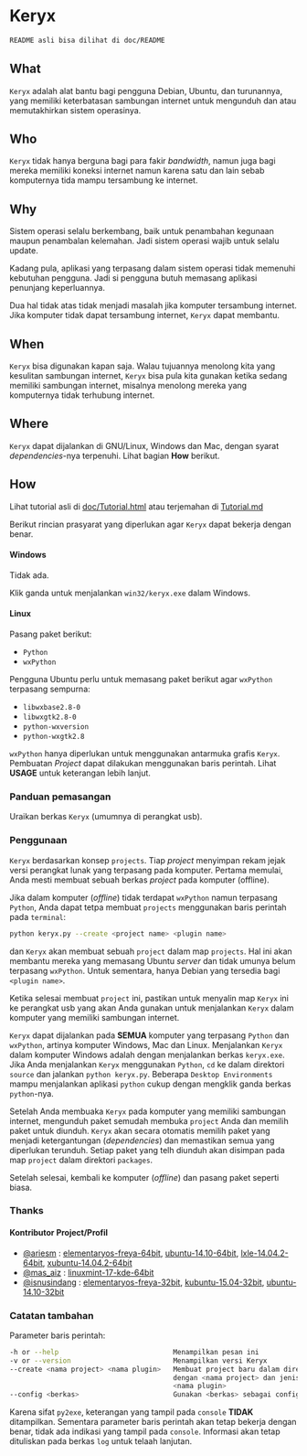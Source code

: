 # Keryx

```sh
README asli bisa dilihat di doc/README
```

## What

`Keryx` adalah alat bantu bagi pengguna Debian, Ubuntu, dan turunannya, yang memiliki keterbatasan sambungan internet untuk mengunduh dan atau memutakhirkan sistem operasinya.

## Who

`Keryx` tidak hanya berguna bagi para fakir *bandwidth*, namun juga bagi mereka memiliki koneksi internet namun karena satu dan lain sebab komputernya tida mampu tersambung ke internet.

## Why

Sistem operasi selalu berkembang, baik untuk penambahan kegunaan maupun penambalan kelemahan. Jadi sistem operasi wajib untuk selalu update.

Kadang pula, aplikasi yang terpasang dalam sistem operasi tidak memenuhi kebutuhan pengguna. Jadi si pengguna butuh memasang aplikasi penunjang keperluannya.

Dua hal tidak atas tidak menjadi masalah jika komputer tersambung internet. Jika komputer tidak dapat tersambung internet, `Keryx` dapat membantu.

## When

`Keryx` bisa digunakan kapan saja. Walau tujuannya menolong kita yang kesulitan sambungan internet, `Keryx` bisa pula kita gunakan ketika sedang memiliki sambungan internet, misalnya menolong mereka yang komputernya tidak terhubung internet.

## Where

`Keryx` dapat dijalankan di GNU/Linux, Windows dan Mac, dengan syarat *dependencies*-nya terpenuhi. Lihat bagian **How** berikut.

## How

Lihat tutorial asli di [doc/Tutorial.html](https://github.com/rizaumami/keryx/blob/master/doc/Tutorial.html) atau terjemahan di [Tutorial.md](Tutorial.md)

Berikut rincian prasyarat yang diperlukan agar `Keryx` dapat bekerja dengan benar.

#### Windows

Tidak ada.

Klik ganda untuk menjalankan `win32/keryx.exe` dalam Windows.

#### Linux

Pasang paket berikut:

* `Python`
* `wxPython`

Pengguna Ubuntu perlu untuk memasang paket berikut agar `wxPython` terpasang sempurna:

* `libwxbase2.8-0`
* `libwxgtk2.8-0`
* `python-wxversion`
* `python-wxgtk2.8`

`wxPython` hanya diperlukan untuk menggunakan antarmuka grafis `Keryx`. Pembuatan *Project* dapat dilakukan menggunakan baris perintah. Lihat **USAGE** untuk keterangan lebih lanjut.

### Panduan pemasangan

Uraikan berkas `Keryx` (umumnya di perangkat usb).

### Penggunaan

`Keryx` berdasarkan konsep `projects`. Tiap *project* menyimpan rekam jejak versi perangkat lunak yang terpasang pada komputer. Pertama memulai, Anda mesti membuat sebuah berkas *project* pada komputer (offline).

Jika dalam komputer (*offline*) tidak terdapat `wxPython` namun terpasang `Python`, Anda dapat tetpa membuat `projects` menggunakan baris perintah pada `terminal`:

```sh
python keryx.py --create <project name> <plugin name>
```

dan `Keryx` akan membuat sebuah `project` dalam map `projects`. Hal ini akan membantu mereka yang memasang Ubuntu *server* dan tidak umunya belum terpasang `wxPython`. Untuk sementara, hanya Debian yang tersedia bagi `<plugin name>`.

Ketika selesai membuat `project` ini, pastikan untuk menyalin map `Keryx` ini ke perangkat usb yang akan Anda gunakan untuk menjalankan `Keryx` dalam komputer yang memiliki sambungan internet.

`Keryx` dapat dijalankan pada **SEMUA** komputer yang terpasang `Python` dan `wxPython`, artinya komputer Windows, Mac dan Linux. Menjalankan `Keryx` dalam komputer Windows adalah dengan menjalankan berkas `keryx.exe`. Jika Anda menjalankan `Keryx` menggunakan `Python`, `cd` ke dalam direktori `source` dan jalankan `python keryx.py`. Beberapa `Desktop Environments` mampu menjalankan aplikasi `python` cukup dengan mengklik ganda berkas `python`-nya.

Setelah Anda membuaka `Keryx` pada komputer yang memiliki sambungan internet, mengunduh paket semudah membuka `project` Anda dan memilih paket untuk diunduh.
`Keryx` akan secara otomatis memilih paket yang menjadi ketergantungan (*dependencies*) dan memastikan semua yang diperlukan terunduh. Setiap paket yang telh diunduh akan disimpan pada map `project` dalam direktori `packages`.

Setelah selesai, kembali ke komputer (*offline*) dan pasang paket seperti biasa.

### Thanks

#### Kontributor Project/Profil

* [@ariesm](http://telegram.me/ariesm) : [elementaryos-freya-64bit](https://github.com/rizaumami/keryx/blob/master/projects/elementaryos-freya-64bit.7z), [ubuntu-14.10-64bit](https://github.com/rizaumami/keryx/blob/master/projects/ubuntu-14.10-64bit.7z), [lxle-14.04.2-64bit](https://github.com/rizaumami/keryx/blob/master/projects/lxle-14.04.2-64bit.7z), [xubuntu-14.04.2-64bit](https://github.com/rizaumami/keryx/blob/master/projects/xubuntu-14.04.2-64bit.7z)
* [@mas_aiz](http://telegram.me/mas_aiz) : [linuxmint-17-kde-64bit](https://github.com/rizaumami/keryx/blob/master/projects/linuxmint-17-kde-64bit.7z)
* [@isnusindang](http://telegram.me/isnusindang) : [elementaryos-freya-32bit](https://github.com/rizaumami/keryx/blob/master/projects/elementaryos-freya-32bit.7z), [kubuntu-15.04-32bit](https://github.com/rizaumami/keryx/blob/master/projects/kubuntu-15.04-32bit.7z), [ubuntu-14.10-32bit](https://github.com/rizaumami/keryx/blob/master/projects/ubuntu-14.10-32bit.7z)

### Catatan tambahan

Parameter baris perintah:

```sh
-h or --help                            Menampilkan pesan ini
-v or --version                         Menampilkan versi Keryx
--create <nama project> <nama plugin>   Membuat project baru dalam direktori
                                        dengan <nama project> dan jenis project
                                        <nama plugin>
--config <berkas>                       Gunakan <berkas> sebagai configuration file
```

Karena sifat `py2exe`, keterangan yang tampil pada `console` **TIDAK** ditampilkan.
Sementara parameter baris perintah akan tetap bekerja dengan benar, tidak ada indikasi yang tampil pada `console`. Informasi akan tetap dituliskan pada berkas `log` untuk telaah lanjutan.
